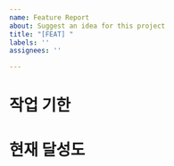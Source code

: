 ```yaml
---
name: Feature Report
about: Suggest an idea for this project
title: "[FEAT] "
labels: ''
assignees: ''

---
```


# 작업 기한

# 현재 달성도
